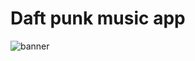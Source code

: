 # Daft punk music app

![banner](https://github.com/3pper/music_app/blob/main/music_app.jpg?raw=true)
